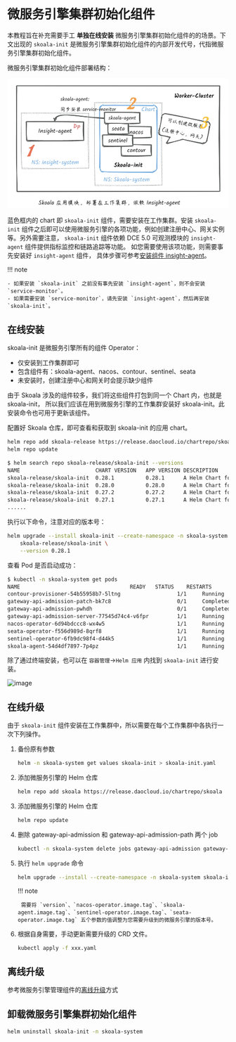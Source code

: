 # 微服务引擎集群初始化组件

本教程旨在补充需要手工 **单独在线安装** 微服务引擎集群初始化组件的的场景。下文出现的 `skoala-init` 是微服务引擎集群初始化组件的内部开发代号，代指微服务引擎集群初始化组件。

微服务引擎集群初始化组件部署结构：

![image](../images/skoala-init-cn.png)

蓝色框内的 chart 即 `skoala-init` 组件，需要安装在工作集群。安装 `skoala-init`
组件之后即可以使用微服务引擎的各项功能，例如创建注册中心、网关实例等。另外需要注意，
`skoala-init` 组件依赖 DCE 5.0 可观测模块的 `insight-agent` 组件提供指标监控和链路追踪等功能。
如您需要使用该项功能，则需要事先安装好 `insight-agent` 组件，
具体步骤可参考[安装组件 insight-agent](../../insight/quickstart/install/install-agent.md)。

!!! note

    - 如果安装 `skoala-init` 之前没有事先安装 `insight-agent`，则不会安装 `service-monitor`。
    - 如果需要安装 `service-monitor`，请先安装 `insight-agent`，然后再安装 `skoala-init`。

## 在线安装

skoala-init 是微服务引擎所有的组件 Operator：

- 仅安装到工作集群即可
- 包含组件有：skoala-agent、nacos、contour、sentinel、seata
- 未安装时，创建注册中心和网关时会提示缺少组件

由于 Skoala 涉及的组件较多，我们将这些组件打包到同一个 Chart 内，也就是 skoala-init，
所以我们应该在用到微服务引擎的工作集群安装好 skoala-init。此安装命令也可用于更新该组件。

配置好 Skoala 仓库，即可查看和获取到 skoala-init 的应用 chart。

```bash
helm repo add skoala-release https://release.daocloud.io/chartrepo/skoala
helm repo update
```

```bash
$ helm search repo skoala-release/skoala-init --versions
NAME                        CHART VERSION   APP VERSION DESCRIPTION
skoala-release/skoala-init	0.28.1       	0.28.1     	A Helm Chart for Skoala init, it includes Skoal...
skoala-release/skoala-init	0.28.0       	0.28.0     	A Helm Chart for Skoala init, it includes Skoal...
skoala-release/skoala-init	0.27.2       	0.27.2     	A Helm Chart for Skoala init, it includes Skoal...
skoala-release/skoala-init	0.27.1       	0.27.1     	A Helm Chart for Skoala init, it includes Skoal...
......
```

执行以下命令，注意对应的版本号：

```bash
helm upgrade --install skoala-init --create-namespace -n skoala-system --cleanup-on-fail \
    skoala-release/skoala-init \
    --version 0.28.1
```

查看 Pod 是否启动成功：

```bash
$ kubectl -n skoala-system get pods
NAME                                   READY   STATUS    RESTARTS        AGE
contour-provisioner-54b55958b7-5ltng                  1/1     Running     0          2d6h
gateway-api-admission-patch-bk7c8                     0/1     Completed   0          2d6h
gateway-api-admission-pwhdh                           0/1     Completed   0          2d6h
gateway-api-admission-server-77545d74c4-v6fpr         1/1     Running     0          2d6h
nacos-operator-6d94bdccc8-wx4w5                       1/1     Running     0          2d6h
seata-operator-f556d989d-8qrf8                        1/1     Running     0          2d6h
sentinel-operator-6fb9dc98f4-d44k5                    1/1     Running     0          2d6h
skoala-agent-54d4df7897-7p4pz                         1/1     Running     0          2d6h
```

除了通过终端安装，也可以在 `容器管理`->`Helm 应用` 内找到 `skoala-init` 进行安装。

![image](https://docs.daocloud.io/daocloud-docs-images/docs/skoala/images/skoala-init.png)

## 在线升级

由于 `skoala-init` 组件安装在工作集群中，所以需要在每个工作集群中各执行一次下列操作。
<!--如果需要升级，会在release notes中强调-->

1. 备份原有参数

    ```bash
    helm -n skoala-system get values skoala-init > skoala-init.yaml
    ```

2. 添加微服务引擎的 Helm 仓库

    ```bash
    helm repo add skoala https://release.daocloud.io/chartrepo/skoala
    ```

3. 添加微服务引擎的 Helm 仓库

    ```bash
    helm repo update
    ```

4. 删除 gateway-api-admission 和 gateway-api-admission-path 两个 job

    ```bash
    kubectl -n skoala-system delete jobs gateway-api-admission gateway-api-admission-patch
    ```

5. 执行 `helm upgrade` 命令

    ```bash
    helm upgrade --install --create-namespace -n skoala-system skoala-init skoala/skoala-init --version=0.28.1 --set nacos-operator.image.tag=v0.28.1 --set skoala-agent.image.tag=v0.28.1 --set sentinel-operator.image.tag=v0.28.1 --set seata-operator.image.tag=v0.28.1 -f skoala-init.yaml
    ```

    !!! note

        需要将 `version`、`nacos-operator.image.tag`、`skoala-agent.image.tag`、`sentinel-operator.image.tag`、`seata-operator.image.tag` 五个参数的值调整为您需要升级到的微服务引擎的版本号。

6. 根据自身需要，手动更新需要升级的 CRD 文件。

    ```bash
    kubectl apply -f xxx.yaml
    ```

## 离线升级

参考微服务引擎管理组件的[离线升级](./skoala.md#_11)方式

## 卸载微服务引擎集群初始化组件

```bash
helm uninstall skoala-init -n skoala-system
```

